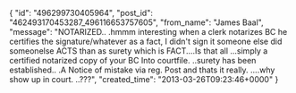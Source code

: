  {
   "id": "496299730405964",
   "post_id": "462493170453287_496116653757605",
   "from_name": "James Baal",
   "message": "NOTARIZED.. .hmmm interesting when a clerk notarizes BC he certifies the signature/whatever  as a fact,  I didn't sign it someone else did someonelse ACTS than as surety which is FACT....Is that all ...simply a certified notarized  copy of your BC Into courtfile. ..surety has been established.. .A Notice of mistake via reg. Post and thats it really. ....why show up in court. ..???",
   "created_time": "2013-03-26T09:23:46+0000"
 }

